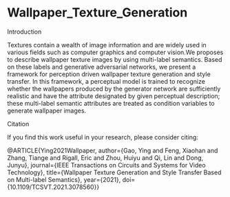 # Wallpaper_Texture_Generation

Introduction

Textures contain a wealth of image information and are widely used in various fields such as computer graphics and computer vision.We proposes to describe wallpaper texture images by using multi-label semantics. Based on these labels and generative adversarial networks, we present a framework for perception driven wallpaper texture generation and style transfer. In this framework, a perceptual model is trained to recognize whether the wallpapers produced by the generator network are sufficiently realistic and have the attribute designated by given perceptual description; these multi-label semantic attributes are treated as condition variables to generate wallpaper images.

Citation

If you find this work useful in your research, please consider citing:

@ARTICLE{Ying2021Wallpaper,
  author={Gao, Ying and Feng, Xiaohan and Zhang, Tiange and Rigall, Eric and Zhou, Huiyu and Qi, Lin and Dong, Junyu},
  journal={IEEE Transactions on Circuits and Systems for Video Technology}, 
  title={Wallpaper Texture Generation and Style Transfer Based on Multi-label Semantics}, 
  year={2021},
  doi={10.1109/TCSVT.2021.3078560}}
